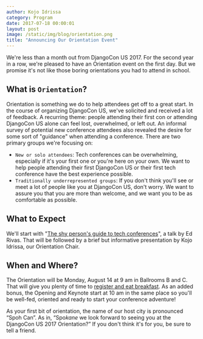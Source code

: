 ```yaml
---
author: Kojo Idrissa
category: Program
date: 2017-07-18 00:00:01
layout: post
image: /static/img/blog/orientation.png
title: "Announcing Our Orientation Event"
---
```


We're less than a month out from DjangoCon US 2017. For the second year in a row, we're pleased to have an Orientation event on the first day. But we promise it's not like those boring orientations you had to attend in school.

## What is `Orientation`?
Orientation is something we do to help attendees get off to a great start. In the course of organizing DjangoCon US, we've solicited and received a lot of feedback. A recurring theme: people attending their first con or attending DjangoCon US alone can feel lost, overwhelmed, or left out. An informal survey of potential new conference attendees also revealed the desire for some sort of "guidance" when attending a conference. There are two primary groups we're focusing on:

-  `New or solo attendees`: Tech conferences can be overwhelming, especially if it's your first one or you're here on your own. We want to help people attending their first DjangoCon US or their first tech conference have the best experience possible.
-  `Traditionally underrepresented groups`: If you don't think you'll see or meet a lot of people like you at DjangoCon US, don't worry. We want to assure you that you are more than welcome, and we want you to be as comfortable as possible.

## What to Expect
 We'll start with "[The shy person's guide to tech conferences](https://2017.djangocon.us/talks/the-shy-person-s-guide-to-tech-conferences/)", a talk by Ed Rivas. That will be followed by a brief but informative presentation by Kojo Idrissa, our Orientation Chair.

## When and Where?
The Orientation will be Monday, August 14 at 9 am in Ballrooms B and C. That will give you plenty of time to [register and eat breakfast](https://2017.djangocon.us/talks/). As an added bonus, the Opening and Keynote start at 10 am in the same place so you'll be well-fed, oriented and ready to start your conference adventure!

As your first bit of orientation, the name of our host city is pronounced “Spoh Can”. As in, 
“Spo*kane* we look forward to seeing you at the DjangoCon US 2017 Orientation?” If you don't think it's for you, be sure to tell a friend.
